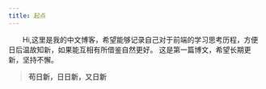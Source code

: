 ```yaml
---
title: 起点
---
```


&emsp;&emsp;Hi,这里是我的中文博客，希望能够记录自己对于前端的学习思考历程，方便日后温故知新，如果能互相有所借鉴自然更好。
这是第一篇博文，希望长期更新，坚持不懈。

>  **苟日新，日日新，又日新**
<!--more-->